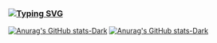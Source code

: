 ### [![Typing SVG](https://readme-typing-svg.demolab.com?font=JetBrains+MOno&size=25&pause=1000&color=F70000&random=false&width=435&lines=hello%2C+i'm+biz;luau+%2F+python+%2F+js)](https://git.io/typing-svg)
[![Anurag's GitHub stats-Dark](https://github-readme-stats.vercel.app/api?username=bluwarerbx&show_icons=true&theme=dark#gh-dark-mode-only)](https://github.com/anuraghazra/github-readme-stats#gh-dark-mode-only)
[![Anurag's GitHub stats-Dark](https://github-readme-stats.vercel.app/api/top-langs/?username=bluwarerbx)](https://github.com/anuraghazra/github-readme-stats)

<!--
**bluwarerbx/bluwarerbx** is a ✨ _special_ ✨ repository because its `README.md` (this file) appears on your GitHub profile.

Here are some ideas to get you started:

- 🔭 I’m currently working on ...
- 🌱 I’m currently learning ...
- 👯 I’m looking to collaborate on ...
- 🤔 I’m looking for help with ...
- 💬 Ask me about ...
- 📫 How to reach me: ...
- 😄 Pronouns: ...
- ⚡ Fun fact: ...
-->

